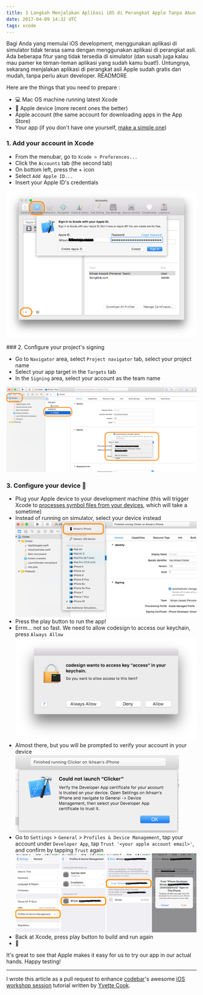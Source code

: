 ```yaml
---
title: 3 Langkah Menjalakan Aplikasi iOS di Perangkat Apple Tanpa Akun Developer
date: 2017-04-09 14:32 UTC
tags: xcode
---
```


Bagi Anda yang memulai iOS development, menggunakan aplikasi di simulator tidak terasa sama dengan menggunakan aplikasi di perangkat asli. Ada beberapa fitur yang tidak tersedia di simulator (dan susah juga kalau mau pamer ke teman-teman aplikasi yang sudah kamu buat!). Untungnya, sekarang menjalakan aplikasi di perangkat asli Apple sudah gratis dan mudah, tanpa perlu akun developer. READMORE

Here are the things that you need to prepare :

- 💻 Mac OS machine running latest Xcode
- 📱 Apple device (more recent ones the better)
- Apple account (the same account for downloading apps in the App Store)
- Your app (if you don't have one yourself, [make a simple one](https://github.com/codebar/ios-tutorials/blob/master/introduction/tutorial.md))

### 1. Add your account in Xcode

- From the menubar, go to `Xcode > Preferences...`
- Click the `Accounts` tab (the second tab)
- On bottom left, press the + icon
- Select `Add Apple ID...`
- Insert your Apple ID's credentials

![add_apple_id](blog/2017-04-09-three-steps-to-run-application-on-your-apple-device-without-developer-account/01_add_apple_id.png "Add your Apple ID")

### 2. Configure your project's signing

- Go to `Navigator` area, select `Project navigator` tab, select your project name
- Select your app target in the `Targets` tab
- In the `Signing` area, select your account as the team name

![select_team](blog/2017-04-09-three-steps-to-run-application-on-your-apple-device-without-developer-account/02_select_team.png "Select team")

### 3. Configure your device 📱

- Plug your Apple device to your development machine (this will trigger Xcode to [processes symbol files from your devices](http://stackoverflow.com/a/19706886/851515), which will take a sometime)
- Instead of running on simulator, select your device instead
![select device](blog/2017-04-09-three-steps-to-run-application-on-your-apple-device-without-developer-account/03_a_select_device.png "Select your apple device")
- Press the play button to run the app!
- Errm... not so fast. We need to allow codesign to access our keychain, press `Always Allow`
![allow keychain](blog/2017-04-09-three-steps-to-run-application-on-your-apple-device-without-developer-account/03_b_allow_keychain.png "Allow codesign to access keychain")
- Almost there, but you will be prompted to verify your account in your device
![verify alert](blog/2017-04-09-three-steps-to-run-application-on-your-apple-device-without-developer-account/03_c_verify_alert.png "Verify account developer")
- Go to `Settings` > `General` > `Profiles & Device Management`, tap your account under `Developer App`, tap `Trust '<your apple account email>'`, and confirm by tapping `Trust` again
![verify account](blog/2017-04-09-three-steps-to-run-application-on-your-apple-device-without-developer-account/03_d_verify_account.png "Verify account in your device")
- Back at Xcode, press play button to build and run again
- 🎉

It's great to see that Apple makes it easy for us to try our app in our actual hands. Happy testing!

---

I wrote this article as a pull request to enhance [codebar](https://codebar.io)'s awesome [iOS workshop session](https://codebar.io/events/intro-to-ios) tutorial written by [Yvette Cook](https://twitter.com/ynzc).
